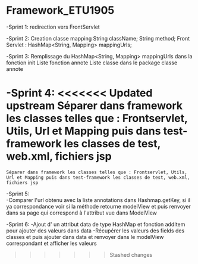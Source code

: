 # Framework_ETU1905
 
-Sprint 1:
redirection vers FrontServlet   

-Sprint 2:
Creation classe mapping 
    String className;
    String method;
Front Servlet :
    HashMap<String, Mapping> mappingUrls;  
    
-Sprint 3:
    Remplissage du  HashMap<String, Mapping> mappingUrls dans la fonction init
    Liste fonction annote
    Liste classe dans le package classe annote
    
-Sprint 4:
<<<<<<< Updated upstream
    Séparer dans framework les classes telles que : Frontservlet, Utils, Url et Mapping puis dans test-framework les classes de test, web.xml, fichiers jsp
=======
    Séparer dans framework les classes telles que : Frontservlet, Utils, Url et Mapping puis dans test-framework les classes de test, web.xml, fichiers jsp

-Sprint 5:  
    -Comparer l'url obtenu avec la liste annotations dans Hashmap.getKey, si il ya correspondance voir si la méthode retourne modelView et puis renvoyer dans sa page qui correspond à l'attribut vue dans ModelView

-Sprint 6:
    -Ajout d' un attribut data de type HashMap et fonction addItem pour ajouter des valeurs dans data
    -Récupérer les valeurs des fields des classes et puis ajouter dans data et renvoyer dans le modelView correspondant et afficher les valeurs
>>>>>>> Stashed changes
